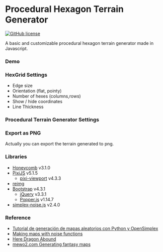 # Procedural Hexagon Terrain Generator

[![GitHub license](https://img.shields.io/badge/license-MIT-blue.svg)](https://github.com/JoseManuelPerezSevilla/ProceduralHexTerrainGenerator/blob/master/LICENSE)

A basic and customizable procedural hexagon terrain generator made in Javascript.

### Demo


### HexGrid Settings

-  Edge size
-  Orientation (flat, pointy)
-  Number of hexes (columns,rows)
-  Show / hide coordinates
-  Line Thickness

### Procedural Terrain Generator Settings



### Export as PNG
Actually you can export the terrain generated to png.

### Libraries

-  [Honeycomb](https://github.com/flauwekeul/honeycomb) v3.1.0
-  [PixiJS](http://www.pixijs.com/) v5.1.5
    -  [pixi-viewport](https://github.com/davidfig/pixi-viewport) v4.3.3
-  [reimg](https://github.com/gillyb/reimg)
-  [Bootstrap](https://getbootstrap.com/) v4.3.1
   -  [jQuery](https://jquery.com/) v3.3.1
   -  [Popper.js](https://popper.js.org/) v1.14.7
-  [simplex-noise.js](https://github.com/jwagner/simplex-noise.js) v2.4.0

### Reference

- [Tutorial de generación de mapas aleatorios con Python y OpenSimplex](https://robologs.net/2018/04/09/tutorial-de-generacion-de-mapas-aleatorios-con-python-y-opensimplex/)
- [Making maps with noise functions](https://www.redblobgames.com/maps/terrain-from-noise/)
- [Here Dragon Abound](https://heredragonsabound.blogspot.com/)
- [mewo2.com Generating fantasy maps](http://mewo2.com/notes/terrain/)
